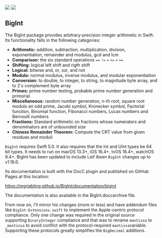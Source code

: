 [![](https://img.shields.io/endpoint?url=https%3A%2F%2Fswiftpackageindex.com%2Fapi%2Fpackages%2Fmgriebling%2FBigInt%2Fbadge%3Ftype%3Dswift-versions)](https://swiftpackageindex.com/mgriebling/BigInt)
[![](https://img.shields.io/endpoint?url=https%3A%2F%2Fswiftpackageindex.com%2Fapi%2Fpackages%2Fmgriebling%2FBigInt%2Fbadge%3Ftype%3Dplatforms)](https://swiftpackageindex.com/mgriebling/BigInt)

## BigInt

The BigInt package provides arbitrary-precision integer arithmetic in Swift.
Its functionality falls in the following categories:

* **Arithmetic:** addition, subtraction, multiplication, division, exponentiation, remainder and modulus, gcd and lcm
* **Comparison:** the six standard operations `==` `!=` `<` `<=` `>` `>=`
* **Shifting:** logical left shift and rigth shift
* **Logical:** bitwise and, or, xor, and not
* **Modulo:** normal modulus, inverse modulus, and modular exponentiation
* **Conversion:** to double, to integer, to string, to magnitude byte array, and to 2's complement byte array
* **Primes:** prime number testing, probable prime number generation and primorial
* **Miscellaneous:** random number generation, n-th root, square root modulo an odd prime,
Jacobi symbol, Kronecker symbol, Factorial function, Binomial function, Fibonacci numbers, Lucas numbers and Bernoulli numbers
* **Fractions:** Standard arithmetic on fractions whose numerators and denominators are of unbounded size
* **Chinese Remainder Theorem:** Compute the CRT value from given residues and moduli

`BigInt` requires Swift 5.0. It also requires that the Int and UInt types be 64 bit types.
It needs to run on macOS 13.3+, iOS 16.4+, tvOS 16.4+, watchOS 9.4+.
BigInt has been updated to include Leif Ibsen `BigInt` changes up to v1.19.0.

Its documentation is built with the DocC plugin and published on GitHub Pages at this location:

https://mgriebling.github.io/BigInt/documentation/bigint

The documentation is also available in the BigInt.doccarchive file.

From now on, I'll mirror his changes (more or less) and have addendum files
like `BigInt-Extensions.swift` to implement the Apple-centric protocol compliance.
Only one change was required in the original source supporting `BinaryInteger`
compliance and that was to rename  `mantissa` to `_mantissa` to avoid conflict
with the protocol-required `mantissa`variable. Supporting these protocols
greatly simplifies the `BigDecimal` additions.


